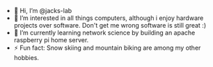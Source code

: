 - 👋 Hi, I’m @jacks-lab
- 👀 I’m interested in all things computers, although i enjoy hardware projects over software. Don't get me wrong software is still great :)
- 🌱 I’m currently learning network science by building an apache raspberry pi home server. 
- ⚡ Fun fact: Snow skiing and mountain biking are among my other hobbies.

<!---
jlikescomputers556/jlikescomputers556 is a ✨ special ✨ repository because its `README.md` (this file) appears on your GitHub profile.
You can click the Preview link to take a look at your changes.
--->
